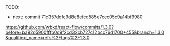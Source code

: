 ## 

TODO:
- next: commit 71c357ddfc9d8c8efcd585e7cec05c9a14bf9980

https://github.com/wbkd/react-flow/commits/1.3.0?before=ba92d5900fffb0d9f2cd32cb727c12bcc76d1700+455&branch=1.3.0&qualified_name=refs%2Ftags%2F1.3.0